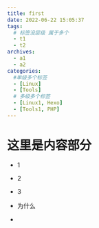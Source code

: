```yaml
---
title: first
date: 2022-06-22 15:05:37
tags: 
  # 标签没层级 属于多个
  - t1
  - t2
archives:
  - a1
  - a2
categories:
  #单级多个标签
  - [Linux]
  - [Tools]
  # 多级多个标签
  - [Linux1, Hexo]
  - [Tools1, PHP]
---
```


# 这里是内容部分

- 1

- 2

- 3

- 为什么

- 
